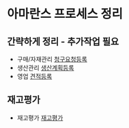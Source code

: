# 아마란스 프로세스 정리

## 간략하게 정리 - 추가작업 필요

- 구매/자재관리 [청구요청등록](./process/구매자재관리/청구요청등록.md)
- 생산관리 [생산계획등록](./process/생산관리/생산계획등록.md)
- 영업 [견적등록](./process/영업/견적등록.md)

## 재고평가

- 재고평가 [재고평가](./process/생산관리/재고평가.md)
